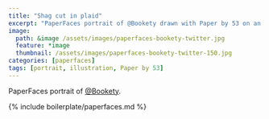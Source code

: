 ```yaml
---
title: "Shag cut in plaid"
excerpt: "PaperFaces portrait of @Bookety drawn with Paper by 53 on an iPad."
image: 
  path: &image /assets/images/paperfaces-bookety-twitter.jpg 
  feature: *image
  thumbnail: /assets/images/paperfaces-bookety-twitter-150.jpg
categories: [paperfaces]
tags: [portrait, illustration, Paper by 53]
---
```


PaperFaces portrait of [@Bookety](https://twitter.com/Bookety).

{% include boilerplate/paperfaces.md %}
